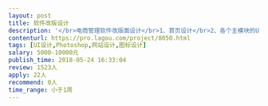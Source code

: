 ```yaml
---                
layout: post       
title: 软件改版设计           
description: '</br>电商管理软件改版面设计</br>1、首页设计</br>2、各个主模块的UI设计</br>3、系统已经有了，现在只是觉得版面设计的不好看，比如：色调，字体，功能区等不专业，现在需要一位经验丰富的设计师帮忙给重新设计一下。</br>4、最好，是广州本地的设计师，可以当面沟通。</br>'     
contenturl: https://pro.lagou.com/project/8050.html      
tags: [UI设计,Photoshop,网站设计,图标设计]            
salary: 5000-10000元          
publish_time: 2018-05-24 16:33:04         
review: 1523人                   
apply: 22人                   
recommend: 0人                   
time_range: 小于1周              
---                 
```

